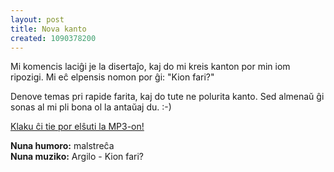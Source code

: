 ```yaml
---
layout: post
title: Nova kanto
created: 1090378200
---
```

Mi komencis laciĝi je la disertaĵo, kaj do mi kreis kanton por min iom ripozigi.  Mi eĉ elpensis nomon por ĝi: "Kion fari?"

Denove temas pri rapide farita, kaj do tute ne polurita kanto.  Sed almenaŭ ĝi sonas al mi pli bona ol la antaŭaj du.  :-)

[Klaku ĉi tie por elŝuti la MP3-on!](/files/Argilo%20-%20Kion%20fari.mp3)

**Nuna humoro:** malstreĉa  
**Nuna muziko:** Argilo - Kion fari?
